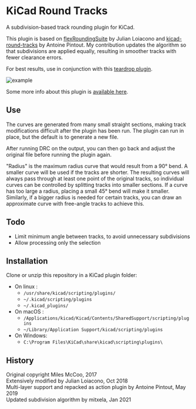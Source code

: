 # KiCad Round Tracks
A subdivision-based track rounding plugin for KiCad.

This plugin is based on [flexRoundingSuite](https://github.com/jcloiacon/flexRoundingSuite) by Julian Loiacono and [kicad-round-tracks](https://github.com/stimulu/kicad-round-tracks) by Antoine Pintout. My contribution updates the algorithm so that subdivisions are applied equally, resulting in smoother tracks with fewer clearance errors.

For best results, use in conjunction with this [teardrop plugin](https://github.com/NilujePerchut/kicad_scripts).

![example](https://mitxela.com/img/uploads/sw/kicad/example.png)

Some more info about this plugin is [available here](https://mitxela.com/projects/melting_kicad).

## Use
The curves are generated from many small straight sections, making track modifications difficult after the plugin has been run. The plugin can run in place, but the default is to generate a new file.

After running DRC on the output, you can then go back and adjust the original file before running the plugin again.

"Radius" is the maximum radius curve that would result from a 90° bend. A smaller curve will be used if the tracks are shorter. The resulting curves will always pass through at least one point of the original tracks, so individual curves can be controlled by splitting tracks into smaller sections. If a curve has too large a radius, placing a small 45° bend will make it smaller. Similarly, if a bigger radius is needed for certain tracks, you can draw an approximate curve with free-angle tracks to achieve this.

## Todo
- Limit minimum angle between tracks, to avoid unnecessary subdivisions
- Allow processing only the selection

## Installation 
Clone or unzip this repository in a KiCad plugin folder:  

- On linux :
   - `/usr/share/kicad/scripting/plugins/`
   - `~/.kicad/scripting/plugins`
   - `~/.kicad_plugins/`
- On macOS :
   - `/Applications/kicad/Kicad/Contents/SharedSupport/scripting/plugins`
   - `~/Library/Application Support/kicad/scripting/plugins`
- On Windows:
   - `C:\Program Files\KiCad\share\kicad\scripting\plugins\`

## History
Original copyright Miles McCoo, 2017  
Extensively modified by Julian Loiacono, Oct 2018  
Multi-layer support and repacked as action plugin by Antoine Pintout, May 2019  
Updated subdivision algorithm by mitxela, Jan 2021  
